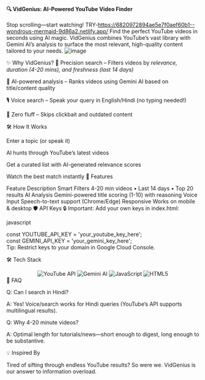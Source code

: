 #### 🔍 VidGenius: AI-Powered YouTube Video Finder

Stop scrolling—start watching!
TRY-https://6820972894ae5e7f0aef60b1--wondrous-mermaid-9d86a2.netlify.app/
Find the perfect YouTube videos in seconds using AI magic. VidGenius combines YouTube’s vast library with Gemini AI’s analysis to surface the most relevant, high-quality content tailored to your needs.
![image](https://github.com/user-attachments/assets/ca5c9ac4-9ef6-4c03-86ba-78878571258c)

✨ Why VidGenius?
🎯 Precision search – Filters videos by *relevance, duration (4-20 mins), and freshness (last 14 days)*

🧠 AI-powered analysis – Ranks videos using Gemini AI based on title/content quality

🎙️ Voice search – Speak your query in English/Hindi (no typing needed!)

🚀 Zero fluff – Skips clickbait and outdated content

🛠️ How It Works

Enter a topic (or speak it)

AI hunts through YouTube’s latest videos

Get a curated list with AI-generated relevance scores

Watch the best match instantly
🌟 Features

Feature	Description
Smart Filters	4-20 min videos • Last 14 days • Top 20 results
AI Analysis	Gemini-powered title scoring (1-10) with reasoning
Voice Input	Speech-to-text support (Chrome/Edge)
Responsive	Works on mobile & desktop
🛡️ API Keys
🔒 Important: Add your own keys in index.html:

javascript

const YOUTUBE_API_KEY = 'your_youtube_key_here';  
const GEMINI_API_KEY = 'your_gemini_key_here';  
Tip: Restrict keys to your domain in Google Cloud Console.

🛠️ Tech Stack

<div align="center"> <img src="https://img.shields.io/badge/YouTube_API-FF0000?style=for-the-badge&logo=youtube&logoColor=white" alt="YouTube API"> <img src="https://img.shields.io/badge/Gemini_AI-4285F4?style=for-the-badge&logo=google&logoColor=white" alt="Gemini AI"> <img src="https://img.shields.io/badge/JavaScript-F7DF1E?style=for-the-badge&logo=javascript&logoColor=black" alt="JavaScript"> <img src="https://img.shields.io/badge/HTML5-E34F26?style=for-the-badge&logo=html5&logoColor=white" alt="HTML5"> </div>
🙋 FAQ

Q: Can I search in Hindi?

A: Yes! Voice/search works for Hindi queries (YouTube’s API supports multilingual results).

Q: Why 4-20 minute videos?

A: Optimal length for tutorials/news—short enough to digest, long enough to be substantive.

💡 Inspired By

Tired of sifting through endless YouTube results? So were we. VidGenius is our answer to information overload.
